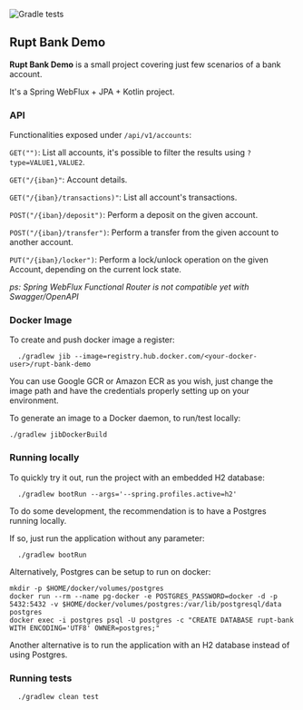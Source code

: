 ![Gradle tests](https://github.com/laguiar/rupt-bank-demo/workflows/Gradle%20tests/badge.svg)


## Rupt Bank Demo

**Rupt Bank Demo** is a small project covering just few scenarios of a bank account.

It's a Spring WebFlux + JPA + Kotlin project.


### API

Functionalities exposed under ```/api/v1/accounts```:
 
```GET("")```: List all accounts, it's possible to filter the results using ```?type=VALUE1,VALUE2```.

```GET("/{iban}"```: Account details.

```GET("/{iban}/transactions)"```: List all account's transactions.

```POST("/{iban}/deposit")```: Perform a deposit on the given account.

```POST("/{iban}/transfer")```: Perform a transfer from the given account to another account.

```PUT("/{iban}/locker")```: Perform a lock/unlock operation on the given Account, depending on the current lock state.

_ps: Spring WebFlux Functional Router is not compatible yet with Swagger/OpenAPI_


### Docker Image
To create and push docker image a register:

      ./gradlew jib --image=registry.hub.docker.com/<your-docker-user>/rupt-bank-demo

You can use Google GCR or Amazon ECR as you wish, just change the image path and have the credentials properly setting up on your environment.

To generate an image to a Docker daemon, to run/test locally:

    ./gradlew jibDockerBuild


### Running locally

To quickly try it out, run the project with an embedded H2 database:

      ./gradlew bootRun --args='--spring.profiles.active=h2'

To do some development, the recommendation is to have a Postgres running locally.

If so, just run the application without any parameter:

      ./gradlew bootRun


Alternatively, Postgres can be setup to run on docker:
```
mkdir -p $HOME/docker/volumes/postgres
docker run --rm --name pg-docker -e POSTGRES_PASSWORD=docker -d -p 5432:5432 -v $HOME/docker/volumes/postgres:/var/lib/postgresql/data postgres
docker exec -i postgres psql -U postgres -c "CREATE DATABASE rupt-bank WITH ENCODING='UTF8' OWNER=postgres;"
```

Another alternative is to run the application with an H2 database instead of using Postgres.


### Running tests

      ./gradlew clean test
